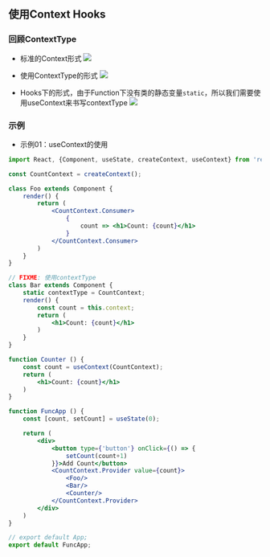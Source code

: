 ## 使用Context Hooks

### 回顾ContextType
- 标准的Context形式
![](https://raw.githubusercontent.com/zhangxu0917/FigureBed/master/img/WX20190617-194721@2x.png)

- 使用ContextType的形式
![](https://raw.githubusercontent.com/zhangxu0917/FigureBed/master/img/WX20190617-194741@2x.png)

- Hooks下的形式，由于Function下没有类的静态变量`static`，所以我们需要使用useContext来书写contextType
![](https://raw.githubusercontent.com/zhangxu0917/FigureBed/master/img/WX20190617-194839@2x_meitu_1.jpg)

### 示例
- 示例01：useContext的使用
```jsx harmony
import React, {Component, useState, createContext, useContext} from 'react';

const CountContext = createContext();

class Foo extends Component {
	render() {
		return (
			<CountContext.Consumer>
				{
					count => <h1>Count: {count}</h1>
				}
			</CountContext.Consumer>
		)
	}
}

// FIXME: 使用contextType
class Bar extends Component {
	static contextType = CountContext;
	render() {
		const count = this.context;
		return (
			<h1>Count: {count}</h1>
		)
	}
}

function Counter () {
	const count = useContext(CountContext);
	return (
		<h1>Count: {count}</h1>
	)
}

function FuncApp () {
	const [count, setCount] = useState(0);

	return (
		<div>
			<button type={'button'} onClick={() => {
				setCount(count+1)
			}}>Add Count</button>
			<CountContext.Provider value={count}>
				<Foo/>
				<Bar/>
				<Counter/>
			</CountContext.Provider>
		</div>
	)
}

// export default App;
export default FuncApp;

```
